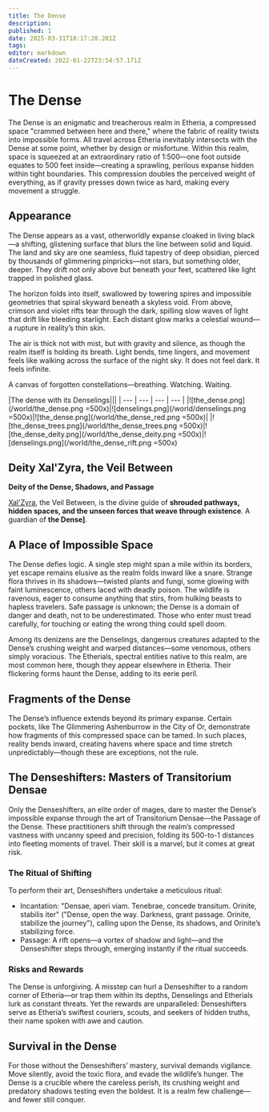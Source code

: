 ```yaml
---
title: The Dense
description: 
published: 1
date: 2025-03-31T18:17:28.281Z
tags: 
editor: markdown
dateCreated: 2022-01-22T23:54:57.171Z
---
```


# The Dense
The Dense is an enigmatic and treacherous realm in Etheria, a compressed space "crammed between here and there," where the fabric of reality twists into impossible forms. All travel across Etheria inevitably intersects with the Dense at some point, whether by design or misfortune. Within this realm, space is squeezed at an extraordinary ratio of 1:500—one foot outside equates to 500 feet inside—creating a sprawling, perilous expanse hidden within tight boundaries. This compression doubles the perceived weight of everything, as if gravity presses down twice as hard, making every movement a struggle.

## Appearance

The Dense appears as a vast, otherworldly expanse cloaked in living black—a shifting, glistening surface that blurs the line between solid and liquid. The land and sky are one seamless, fluid tapestry of deep obsidian, pierced by thousands of glimmering pinpricks—not stars, but something older, deeper. They drift not only above but beneath your feet, scattered like light trapped in polished glass.

The horizon folds into itself, swallowed by towering spires and impossible geometries that spiral skyward beneath a skyless void. From above, crimson and violet rifts tear through the dark, spilling slow waves of light that drift like bleeding starlight. Each distant glow marks a celestial wound—a rupture in reality’s thin skin.

The air is thick not with mist, but with gravity and silence, as though the realm itself is holding its breath. Light bends, time lingers, and movement feels like walking across the surface of the night sky. It does not feel dark. It feels infinite.

A canvas of forgotten constellations—breathing. Watching. Waiting.

|The dense with its Denselings|||
| --- | --- | --- | --- |
|![the_dense.png](/world/the_dense.png =500x)|![denselings.png](/world/denselings.png =500x)|![the_dense.png](/world/the_dense_red.png =500x)|
|![the_dense_trees.png](/world/the_dense_trees.png =500x)|![the_dense_deity.png](/world/the_dense_deity.png =500x)|![denselings.png](/world/the_dense_rift.png =500x)



## Deity Xal'Zyra, the Veil Between  
**Deity of the Dense, Shadows, and Passage**  

[Xal'Zyra](/i/92), the Veil Between, is the divine guide of **shrouded pathways, hidden spaces, and the unseen forces that weave through existence**. A guardian of **the Dense]**.

## A Place of Impossible Space
The Dense defies logic. A single step might span a mile within its borders, yet escape remains elusive as the realm folds inward like a snare. Strange flora thrives in its shadows—twisted plants and fungi, some glowing with faint luminescence, others laced with deadly poison. The wildlife is ravenous, eager to consume anything that stirs, from hulking beasts to hapless travelers. Safe passage is unknown; the Dense is a domain of danger and death, not to be underestimated. Those who enter must tread carefully, for touching or eating the wrong thing could spell doom.

Among its denizens are the Denselings, dangerous creatures adapted to the Dense’s crushing weight and warped distances—some venomous, others simply voracious. The Etherials, spectral entities native to this realm, are most common here, though they appear elsewhere in Etheria. Their flickering forms haunt the Dense, adding to its eerie peril.

## Fragments of the Dense
The Dense’s influence extends beyond its primary expanse. Certain pockets, like The Glimmering Ashenburrow in the City of Or, demonstrate how fragments of this compressed space can be tamed. In such places, reality bends inward, creating havens where space and time stretch unpredictably—though these are exceptions, not the rule.

## The Denseshifters: Masters of Transitorium Densae
Only the Denseshifters, an elite order of mages, dare to master the Dense’s impossible expanse through the art of Transitorium Densae—the Passage of the Dense. These practitioners shift through the realm’s compressed vastness with uncanny speed and precision, folding its 500-to-1 distances into fleeting moments of travel. Their skill is a marvel, but it comes at great risk.

### The Ritual of Shifting
To perform their art, Denseshifters undertake a meticulous ritual:
- Incantation: "Densae, aperi viam. Tenebrae, concede transitum. Orinite, stabilis iter" ("Dense, open the way. Darkness, grant passage. Orinite, stabilize the journey"), calling upon the Dense, its shadows, and Orinite’s stabilizing force.
- Passage: A rift opens—a vortex of shadow and light—and the Denseshifter steps through, emerging instantly if the ritual succeeds.

### Risks and Rewards
The Dense is unforgiving. A misstep can hurl a Denseshifter to a random corner of Etheria—or trap them within its depths, Denselings and Etherials lurk as constant threats. Yet the rewards are unparalleled: Denseshifters serve as Etheria’s swiftest couriers, scouts, and seekers of hidden truths, their name spoken with awe and caution.

## Survival in the Dense
For those without the Denseshifters’ mastery, survival demands vigilance. Move silently, avoid the toxic flora, and evade the wildlife’s hunger. The Dense is a crucible where the careless perish, its crushing weight and predatory shadows testing even the boldest. It is a realm few challenge—and fewer still conquer.